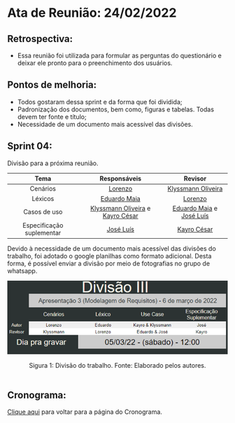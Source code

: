 # Ata de Reunião: 24/02/2022

## Retrospectiva:
- Essa reunião foi utilizada para formular as perguntas do questionário e deixar ele pronto para o preenchimento dos usuários.

## Pontos de melhoria:
- Todos gostaram dessa sprint e da forma que foi dividida;
- Padronização dos documentos, bem como, figuras e tabelas. Todas devem ter fonte e título;
- Necessidade de um documento mais acessível das divisões.

## Sprint 04:
Divisão para a próxima reunião.

| Tema | Responsáveis | Revisor |
| :-: | :-: | :-: |
| Cenários | [Lorenzo][lorenzo-github] | [Klyssmann Oliveira][klyssmann-github] |
| Léxicos | [Eduardo Maia][eduardo-github] | [Lorenzo][lorenzo-github] |
| Casos de uso | [Klyssmann Oliveira][klyssmann-github]  e [Kayro César][kayro-github] | [Eduardo Maia][eduardo-github] e [José Luís][jose-github] |
| Especificação suplementar | [José Luís][jose-github] | [Kayro César][kayro-github]  |


[eduardo-github]:https://github.com/eduardomr
[klyssmann-github]:https://github.com/klyssmannoliveira
[jose-github]:https://github.com/joseluis-rt
[augusto-github]:https://github.com/augustocrmg
[lorenzo-github]:https://github.com/lorenzo7377
[kayro-github]:https://github.com/kayrocesar



Devido à necessidade de um documento mais acessível das divisões do trabalho, foi adotado o google planilhas como formato adicional. Desta forma, é possível enviar a divisão por meio de fotografias no grupo de whatsapp.



<center>

<p align = "center"><img src="https://raw.githubusercontent.com/Requisitos-de-Software/2021.2-PontoFacil/master/docs/assets/imagens/divisaoIII.png"</p><br>

<figcaption>Sigura 1: Divisão do trabalho. Fonte: Elaborado pelos autores.</figcaption>

</center>

<br>


## Cronograma:

<a href="https://requisitos-de-software.github.io/2021.2-PontoFacil/planejamento/cronograma/">Clique aqui</a> para voltar para a página do Cronograma.